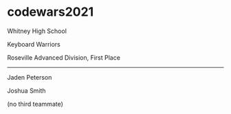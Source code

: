 # codewars2021
Whitney High School

Keyboard Warriors

Roseville Advanced Division, First Place

---
Jaden Peterson

Joshua Smith

(no third teammate)
